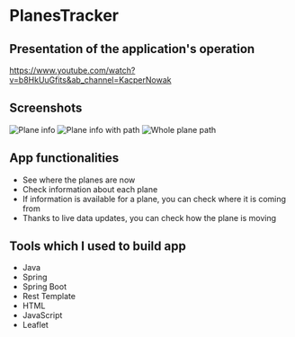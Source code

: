 # PlanesTracker

## Presentation of the application's operation
https://www.youtube.com/watch?v=b8HkUuGfits&ab_channel=KacperNowak

## Screenshots
![Plane info](https://github.com/NowakKacper/PlanesTracker/assets/87521449/81ab15f8-53e5-4745-91ce-664e22745cbe)
![Plane info with path](https://github.com/NowakKacper/PlanesTracker/assets/87521449/647a6712-802d-460d-8010-0879839411e3)
![Whole plane path](https://github.com/NowakKacper/PlanesTracker/assets/87521449/9400bc8f-c2cd-4431-aaf1-9b01641ddcd2)

## App functionalities
- See where the planes are now
- Check information about each plane
- If information is available for a plane, you can check where it is coming from
- Thanks to live data updates, you can check how the plane is moving

 ## Tools which I used to build app 
 - Java 
 - Spring
 - Spring Boot
 - Rest Template
 - HTML
 - JavaScript
 - Leaflet
 

